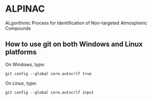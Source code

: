 # ALPINAC

ALgorithmic Process for Identification of Non-targeted Atmospheric Compounds

## How to use git on both Windows and Linux platforms
On Windows, type: 
```
git config --global core.autocrlf true
```
On Linux, type:
```
git config --global core.autocrlf input
```
